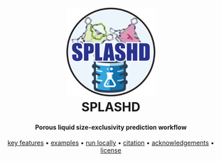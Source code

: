 
<h1 align="center">
    <br>
    <img src="./figures/splashd_logo.png" alt="SPLASHD" width="200">
    <br>
    SPLASHD
    <br>
</h1>

<h4 align="center">Porous liquid size-exclusivity prediction workflow</h4>

<p align="center">
    <a href="#key-features">key features</a> •
    <a href="#examples">examples</a> •
    <a href="#running-locally">run locally</a> •
    <a href="#citation">citation</a> •
    <a href="#acknowledgements">acknowledgements</a> •
    <a href="#license">license</a>
</p>

<br>


